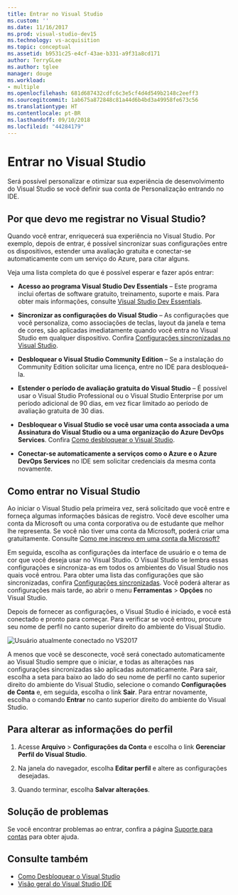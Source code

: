 ```yaml
---
title: Entrar no Visual Studio
ms.custom: ''
ms.date: 11/16/2017
ms.prod: visual-studio-dev15
ms.technology: vs-acquisition
ms.topic: conceptual
ms.assetid: b9531c25-e4cf-43ae-b331-a9f31a8cd171
author: TerryGLee
ms.author: tglee
manager: douge
ms.workload:
- multiple
ms.openlocfilehash: 681d687432cdfc6c3e5cf4d4d549b2148c2eeff3
ms.sourcegitcommit: 1ab675a872848c81a44d6b4bd3a49958fe673c56
ms.translationtype: HT
ms.contentlocale: pt-BR
ms.lasthandoff: 09/10/2018
ms.locfileid: "44284179"
---
```

# <a name="sign-in-to-visual-studio"></a>Entrar no Visual Studio

Será possível personalizar e otimizar sua experiência de desenvolvimento do Visual Studio se você definir sua conta de Personalização entrando no IDE.

## <a name="why-should-i-sign-in-to-visual-studio"></a>Por que devo me registrar no Visual Studio?

Quando você entrar, enriquecerá sua experiência no Visual Studio. Por exemplo, depois de entrar, é possível sincronizar suas configurações entre os dispositivos, estender uma avaliação gratuita e conectar-se automaticamente com um serviço do Azure, para citar alguns.

Veja uma lista completa do que é possível esperar e fazer após entrar:

- **Acesso ao programa Visual Studio Dev Essentials** – Este programa inclui ofertas de software gratuito, treinamento, suporte e mais. Para obter mais informações, consulte [Visual Studio Dev Essentials](http://aka.ms/vsdevhelp).

- **Sincronizar as configurações do Visual Studio** – As configurações que você personaliza, como associações de teclas, layout da janela e tema de cores, são aplicadas imediatamente quando você entra no Visual Studio em qualquer dispositivo. Confira [Configurações sincronizadas no Visual Studio](../ide/synchronized-settings-in-visual-studio.md).

- **Desbloquear o Visual Studio Community Edition** – Se a instalação do Community Edition solicitar uma licença, entre no IDE para desbloqueá-la.

- **Estender o período de avaliação gratuita do Visual Studio** – É possível usar o Visual Studio Professional ou o Visual Studio Enterprise por um período adicional de 90 dias, em vez ficar limitado ao período de avaliação gratuita de 30 dias.

- **Desbloquear o Visual Studio se você usar uma conta associada a uma Assinatura do Visual Studio ou a uma organização do Azure DevOps Services**. Confira [Como desbloquear o Visual Studio](../ide/how-to-unlock-visual-studio.md).

- **Conectar-se automaticamente a serviços como o Azure e o Azure DevOps Services** no IDE sem solicitar credenciais da mesma conta novamente.

## <a name="how-to-sign-in-to-visual-studio"></a>Como entrar no Visual Studio

Ao iniciar o Visual Studio pela primeira vez, será solicitado que você entre e forneça algumas informações básicas de registro. Você deve escolher uma conta da Microsoft ou uma conta corporativa ou de estudante que melhor lhe representa. Se você não tiver uma conta da Microsoft, poderá criar uma gratuitamente. Consulte [Como me inscrevo em uma conta da Microsoft?](http://windows.microsoft.com/windows-live/sign-up-create-account-how)

Em seguida, escolha as configurações da interface de usuário e o tema de cor que você deseja usar no Visual Studio. O Visual Studio se lembra essas configurações e sincroniza-as em todos os ambientes do Visual Studio nos quais você entrou. Para obter uma lista das configurações que são sincronizadas, confira [Configurações sincronizadas](../ide/synchronized-settings-in-visual-studio.md). Você poderá alterar as configurações mais tarde, ao abrir o menu **Ferramentas** > **Opções** no Visual Studio.

Depois de fornecer as configurações, o Visual Studio é iniciado, e você está conectado e pronto para começar. Para verificar se você entrou, procure seu nome de perfil no canto superior direito do ambiente do Visual Studio.

![Usuário atualmente conectado no VS2017](../ide/media/vs2017_username.png)

A menos que você se desconecte, você será conectado automaticamente ao Visual Studio sempre que o iniciar, e todas as alterações nas configurações sincronizadas são aplicadas automaticamente. Para sair, escolha a seta para baixo ao lado do seu nome de perfil no canto superior direito do ambiente do Visual Studio, selecione o comando **Configurações de Conta** e, em seguida, escolha o link **Sair**. Para entrar novamente, escolha o comando **Entrar** no canto superior direito do ambiente do Visual Studio.

## <a name="to-change-your-profile-information"></a>Para alterar as informações do perfil

1. Acesse **Arquivo** > **Configurações da Conta** e escolha o link **Gerenciar Perfil do Visual Studio**.

1. Na janela do navegador, escolha **Editar perfil** e altere as configurações desejadas.

1. Quando terminar, escolha **Salvar alterações**.

## <a name="troubleshooting"></a>Solução de problemas

Se você encontrar problemas ao entrar, confira a página [Suporte para contas](https://visualstudio.microsoft.com/subscriptions/support/) para obter ajuda.

## <a name="see-also"></a>Consulte também

* [Como Desbloquear o Visual Studio](../ide/how-to-unlock-visual-studio.md)
* [Visão geral do Visual Studio IDE](../ide/visual-studio-ide.md)
